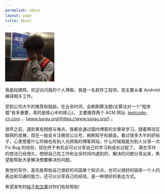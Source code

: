 ```yaml
---
permalink: about
layout: page
title: About
---
```


<img src="/static/images/Jeff-Duan.jpeg" height="160" width="160" class="inline-left" title="Jeff-Duan" alt="Jeff-Duan" />

我是段建辉。欢迎访问我的个人博客。我是一名软件工程师。现主要从事 Android 编译相关工作。

受到公司大牛的推荐和鼓励，在业余时间，会刷刷算法题(论算法对一个"程序猿"有多重要，真的是核心中的核心)。
主要推荐两个 ACM 网址: [leetcode-cn.com](https://leetcode-cn.com/) ，[www.luogu.org](https://www.luogu.org/) 。

很早之前，遇到某些困惑与难点，我都会通过国内博客的文章来学习。随着移动互联网的发展，现在一般会关注微信公众号，刷刷知乎和掘金。看过很多大牛的好帖子，心里想着什么时候也有别人光顾我的博客网站，什么时候我能为别人分享一次 Fix Bug 的经验，现在终于有机会可以分享自己的学习和成长过程了。
萌生写作的想法已经很久，想把自己在工作和业余时间内遇到的、解决的问题分享出来，希望能帮助大家解决想要解决的问题。

我觉的写作，首先能帮助自己很好的巩固某个知识点，也可以很好的锻炼一个人的表达和沟通的能力，还可以分享自己的经验，是一种很好的表达方式。

希望发布的[帖子和文章](/)对你们有些帮助!
